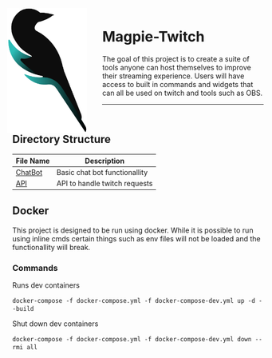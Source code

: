 <div style="margin: 0 auto; max-width: 750px;">
<img src="temp_logo.png" alt="temp-logo" style="float: left; height: 250px; margin-right: 30px; margin-left: -10px; border: 1px">
<div style="height:1px"></div>

# Magpie-Twitch

The goal of this project is to create a suite of tools anyone can host themselves to improve their streaming experience. Users will have access to built in commands and widgets that can all be used on twitch and tools such as OBS.

---

</div>

<div style="clear: both">

## Directory Structure

| File Name          | Description                   |
| ------------------ | ----------------------------- |
| [ChatBot](ChatBot) | Basic chat bot functionallity |
| [API](API)         | API to handle twitch requests |

## Docker

This project is designed to be run using docker. While it is possible to run using inline cmds certain things such as env files will not be loaded and the functionallity will break.

### Commands

Runs dev containers

```
docker-compose -f docker-compose.yml -f docker-compose-dev.yml up -d --build
```

Shut down dev containers

```
docker-compose -f docker-compose.yml -f docker-compose-dev.yml down --rmi all
```
